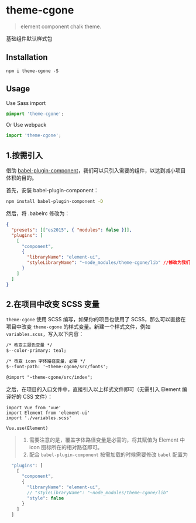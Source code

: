 # theme-cgone
> element component chalk theme.

基础组件默认样式包


## Installation
```shell
npm i theme-cgone -S
```

## Usage

Use Sass import
```css
@import 'theme-cgone';
```

Or Use webpack
```javascript
import 'theme-cgone';
```

## 1.按需引入 

借助 [babel-plugin-component](https://github.com/QingWei-Li/babel-plugin-component)，我们可以只引入需要的组件，以达到减小项目体积的目的。

首先，安装 babel-plugin-component：

```bash
npm install babel-plugin-component -D
```

然后，将 .babelrc 修改为：

```json
{
  "presets": [["es2015", { "modules": false }]],
  "plugins": [
    [
      "component",
      {
        "libraryName": "element-ui",
        "styleLibraryName": "~node_modules/theme-cgone/lib" //修改为我们的样式包路径
      }
    ]
  ]
}
```


## 2.在项目中改变 SCSS 变量
`theme-cgone` 使用 SCSS 编写，如果你的项目也使用了 SCSS，那么可以直接在项目中改变 `theme-cgone` 的样式变量。新建一个样式文件，例如 `variables.scss`，写入以下内容：
```html
/* 改变主题色变量 */
$--color-primary: teal;

/* 改变 icon 字体路径变量，必需 */
$--font-path: '~theme-cgone/src/fonts';

@import "~theme-cgone/src/index";
```

之后，在项目的入口文件中，直接引入以上样式文件即可（无需引入 Element 编译好的 CSS 文件）：
```JS
import Vue from 'vue'
import Element from 'element-ui'
import './variables.scss'

Vue.use(Element)
```


>1. 需要注意的是，覆盖字体路径变量是必需的，将其赋值为 Element 中 icon 图标所在的相对路径即可。
> 2. 配合 `babel-plugin-component` 按需加载的时候需要修改 `babel` 配置为

   
```javascript
  "plugins": [
    [
      "component",
      {
        "libraryName": "element-ui",
        // "styleLibraryName": "~node_modules/theme-cgone/lib"
        "style": false
      }
    ]
  ]
  ```
